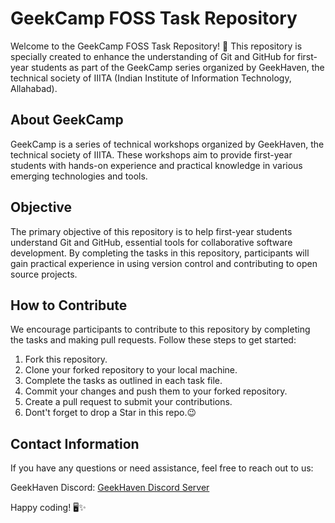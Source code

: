 # GeekCamp FOSS Task Repository

Welcome to the GeekCamp FOSS Task Repository! 🚀 This repository is specially created to enhance the understanding of Git and GitHub for first-year students as part of the GeekCamp series organized by GeekHaven, the technical society of IIITA (Indian Institute of Information Technology, Allahabad).

## About GeekCamp
GeekCamp is a series of technical workshops organized by GeekHaven, the technical society of IIITA. These workshops aim to provide first-year students with hands-on experience and practical knowledge in various emerging technologies and tools.

## Objective
The primary objective of this repository is to help first-year students understand Git and GitHub, essential tools for collaborative software development. By completing the tasks in this repository, participants will gain practical experience in using version control and contributing to open source projects.

## How to Contribute
We encourage participants to contribute to this repository by completing the tasks and making pull requests. Follow these steps to get started:

1. Fork this repository.
2. Clone your forked repository to your local machine.
3. Complete the tasks as outlined in each task file.
4. Commit your changes and push them to your forked repository.
5. Create a pull request to submit your contributions.
6. Dont't forget to drop a Star in this repo.😉

## Contact Information
If you have any questions or need assistance, feel free to reach out to us:

GeekHaven Discord: [GeekHaven Discord Server](https://discord.com/invite/g5cbMkq75Z)

Happy coding! 🖥️✨
